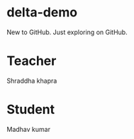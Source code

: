 # delta-demo

New to GitHub. Just exploring on GitHub.

# Teacher

Shraddha khapra

# Student

Madhav kumar
